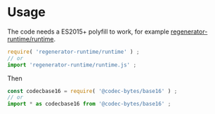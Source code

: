 # Usage

The code needs a ES2015+ polyfill to work, for example
[regenerator-runtime/runtime](https://babeljs.io/docs/usage/polyfill).
```js
require( 'regenerator-runtime/runtime' ) ;
// or
import 'regenerator-runtime/runtime.js' ;
```

Then
```js
const codecbase16 = require( '@codec-bytes/base16' ) ;
// or
import * as codecbase16 from '@codec-bytes/base16' ;
```
